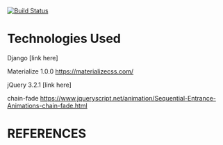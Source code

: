 [![Build Status](https://travis-ci.org/dhamma1991/milestone-project-4.svg?branch=master)](https://travis-ci.org/dhamma1991/milestone-project-4)

# Technologies Used
Django
[link here]

Materialize 1.0.0
https://materializecss.com/

jQuery 3.2.1
[link here]

chain-fade
https://www.jqueryscript.net/animation/Sequential-Entrance-Animations-chain-fade.html

# REFERENCES